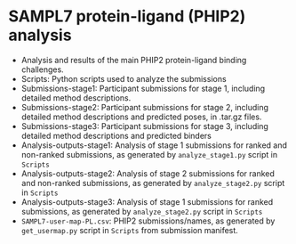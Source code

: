 # SAMPL7 protein-ligand (PHIP2) analysis

- Analysis and results of the main PHIP2 protein-ligand binding challenges.
- Scripts: Python scripts used to analyze the submissions
- Submissions-stage1: Participant submissions for stage 1, including detailed method descriptions.
- Submissions-stage2: Participant submissions for stage 2, including detailed method descriptions and predicted poses, in .tar.gz files.
- Submissions-stage3: Participant submissions for stage 3, including detailed method descriptions and predicted binders
- Analysis-outputs-stage1: Analysis of stage 1 submissions for ranked and non-ranked submissions, as generated by `analyze_stage1.py` script in `Scripts`
- Analysis-outputs-stage2: Analysis of stage 2 submissions for ranked and non-ranked submissions, as generated by `analyze_stage2.py` script in `Scripts`
- Analysis-outputs-stage3: Analysis of stage 1 submissions for ranked submissions, as generated by `analyze_stage2.py` script in `Scripts`
- `SAMPL7-user-map-PL.csv`: PHIP2 submissions/names, as generated by `get_usermap.py` script in `Scripts` from submission manifest.
